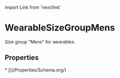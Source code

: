 import Link from 'next/link'

# WearableSizeGroupMens

Size group "Mens" for wearables.

## Properties

<Grid>
* [](/Properties/Schema.org/)

</Grid>

